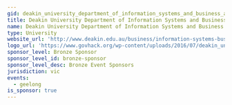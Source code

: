 ```yaml
---
gid: deakin_university_department_of_information_systems_and_business_analytics
title: Deakin University Department of Information Systems and Business Analytics
name: Deakin University Department of Information Systems and Business Analytics
type: University
website_url: 'http://www.deakin.edu.au/business/information-systems-business-analytics'
logo_url: 'https://www.govhack.org/wp-content/uploads/2016/07/deakin_university_department_of_information_systems_and_business_analytics.png'
sponsor_level: Bronze Sponsor
sponsor_level_id: bronze-sponsor
sponsor_level_desc: Bronze Event Sponsors
jurisdiction: vic
events:
  - geelong
is_sponsor: true
---
```

